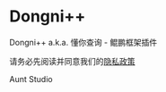 # Dongni++
Dongni++ a.k.a. 懂你查询 - 鲲鹏框架插件

请务必先阅读并同意我们的[隐私政策](https://dnpp.nuozhen.top/policy/privacy-policy)



Aunt Studio
